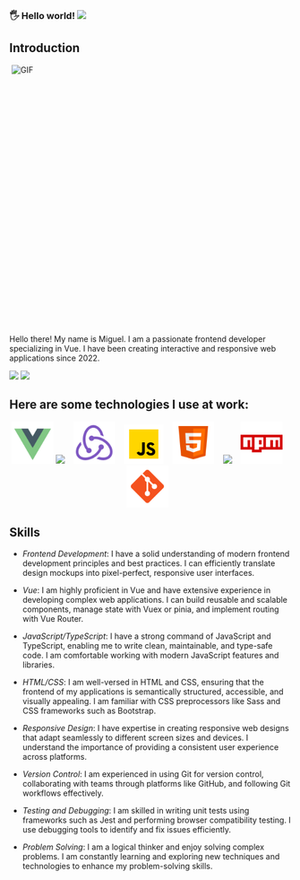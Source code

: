 ### 🖐️ Hello world!&nbsp;<img src="https://github.com/TheDudeThatCode/TheDudeThatCode/blob/master/Assets/Earth.gif" width="24px">

## Introduction

<img align="right" alt="GIF" src="https://github.com/abhisheknaiidu/abhisheknaiidu/blob/master/code.gif?raw=true" width="500" height="480" />

Hello there! My name is Miguel. I am a passionate frontend developer specializing in Vue. I have been creating interactive and responsive web applications since 2022.

<img src="https://github-readme-stats.vercel.app/api?username=migueLopez13&show_icons=true&hide_border=true" />

<img src="https://github-readme-stats.vercel.app/api/top-langs/?username=migueLopez13&layout=compact&hide_border=true" />


## Here are some technologies I use at work:
<p align="center">
<code><img height="75" src="https://github.com/chandan-reddy-k/chandan-reddy-k/blob/master/assets/vue.png"></code>
<code><img height="75" src="https://github.com/chandan-reddy-k/chandan-reddy-k/blob/master/assets/vuex.png"></code> &nbsp;&nbsp;
<code><img height="75" src="https://github.com/chandan-reddy-k/chandan-reddy-k/blob/master/assets/redux.png"></code> &nbsp;&nbsp;
<code><img height="70" src="https://github.com/chandan-reddy-k/chandan-reddy-k/blob/master/assets/js.png"></code> &nbsp;&nbsp;
<code><img height="75" src="https://github.com/chandan-reddy-k/chandan-reddy-k/blob/master/assets/html.png"></code> &nbsp;&nbsp;
<code><img height="75" src="https://github.com/chandan-reddy-k/chandan-reddy-k/blob/master/assets/sass.png"></code> &nbsp;&nbsp;
<code><img height="75" src="https://github.com/chandan-reddy-k/chandan-reddy-k/blob/master/assets/npm.png"></code> &nbsp;&nbsp;
<code><img height="75" src="https://github.com/chandan-reddy-k/chandan-reddy-k/blob/master/assets/git.png"></code> &nbsp;&nbsp;
</p>

## Skills

- *Frontend Development*: I have a solid understanding of modern frontend development principles and best practices. I can efficiently translate design mockups into pixel-perfect, responsive user interfaces.

- *Vue*: I am highly proficient in Vue and have extensive experience in developing complex web applications. I can build reusable and scalable components, manage state with Vuex or pinia, and implement routing with Vue Router.

- *JavaScript/TypeScript*: I have a strong command of JavaScript and TypeScript, enabling me to write clean, maintainable, and type-safe code. I am comfortable working with modern JavaScript features and libraries.

- *HTML/CSS*: I am well-versed in HTML and CSS, ensuring that the frontend of my applications is semantically structured, accessible, and visually appealing. I am familiar with CSS preprocessors like Sass and CSS frameworks such as Bootstrap.

- *Responsive Design*: I have expertise in creating responsive web designs that adapt seamlessly to different screen sizes and devices. I understand the importance of providing a consistent user experience across platforms.

- *Version Control*: I am experienced in using Git for version control, collaborating with teams through platforms like GitHub, and following Git workflows effectively.

- *Testing and Debugging*: I am skilled in writing unit tests using frameworks such as Jest and performing browser compatibility testing. I use debugging tools to identify and fix issues efficiently.

- *Problem Solving*: I am a logical thinker and enjoy solving complex problems. I am constantly learning and exploring new techniques and technologies to enhance my problem-solving skills.



